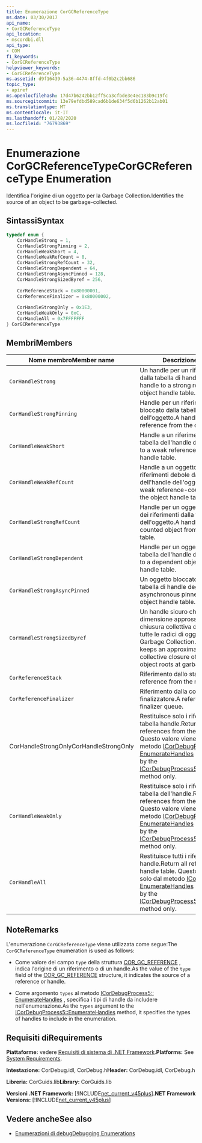 ```yaml
---
title: Enumerazione CorGCReferenceType
ms.date: 03/30/2017
api_name:
- CorGCReferenceType
api_location:
- mscordbi.dll
api_type:
- COM
f1_keywords:
- CorGCReferenceType
helpviewer_keywords:
- CorGCReferenceType
ms.assetid: d9f16439-5a36-4474-8ffd-4f0b2c2bb686
topic_type:
- apiref
ms.openlocfilehash: 17d47b6242bb12ff5ca3cfbde3e4ec183b9c19fc
ms.sourcegitcommit: 13e79efdbd589cad6b1de634f5d6b1262b12ab01
ms.translationtype: MT
ms.contentlocale: it-IT
ms.lasthandoff: 01/28/2020
ms.locfileid: "76793869"
---
```

# <a name="corgcreferencetype-enumeration"></a><span data-ttu-id="d5de1-102">Enumerazione CorGCReferenceType</span><span class="sxs-lookup"><span data-stu-id="d5de1-102">CorGCReferenceType Enumeration</span></span>
<span data-ttu-id="d5de1-103">Identifica l'origine di un oggetto per la Garbage Collection.</span><span class="sxs-lookup"><span data-stu-id="d5de1-103">Identifies the source of an object to be garbage-collected.</span></span>  
  
## <a name="syntax"></a><span data-ttu-id="d5de1-104">Sintassi</span><span class="sxs-lookup"><span data-stu-id="d5de1-104">Syntax</span></span>  
  
```cpp  
typedef enum {  
    CorHandleStrong = 1,  
    CorHandleStrongPinning = 2,  
    CorHandleWeakShort = 4,  
    CorHandleWeakRefCount = 8,  
    CorHandleStrongRefCount = 32,  
    CorHandleStrongDependent = 64,  
    CorHandleStrongAsyncPinned = 128,  
    CorHandleStrongSizedByref = 256,  
  
    CorReferenceStack = 0x80000001,  
    CorReferenceFinalizer = 0x80000002,  
  
    CorHandleStrongOnly = 0x1E3,  
    CorHandleWeakOnly = 0xC,  
    CorHandleAll = 0x7FFFFFFF  
} CorGCReferenceType  
```  
  
## <a name="members"></a><span data-ttu-id="d5de1-105">Membri</span><span class="sxs-lookup"><span data-stu-id="d5de1-105">Members</span></span>  
  
|<span data-ttu-id="d5de1-106">Nome membro</span><span class="sxs-lookup"><span data-stu-id="d5de1-106">Member name</span></span>|<span data-ttu-id="d5de1-107">Descrizione</span><span class="sxs-lookup"><span data-stu-id="d5de1-107">Description</span></span>|  
|-----------------|-----------------|  
|`CorHandleStrong`|<span data-ttu-id="d5de1-108">Un handle per un riferimento sicuro dalla tabella di handle degli oggetti.</span><span class="sxs-lookup"><span data-stu-id="d5de1-108">A handle to a strong reference from the object handle table.</span></span>|  
|`CorHandleStrongPinning`|<span data-ttu-id="d5de1-109">Handle per un riferimento sicuro bloccato dalla tabella dell'handle dell'oggetto.</span><span class="sxs-lookup"><span data-stu-id="d5de1-109">A handle to a pinned strong reference from the object handle table.</span></span>|  
|`CorHandleWeakShort`|<span data-ttu-id="d5de1-110">Handle a un riferimento debole dalla tabella dell'handle dell'oggetto.</span><span class="sxs-lookup"><span data-stu-id="d5de1-110">A handle to a weak reference from the object handle table.</span></span>|  
|`CorHandleWeakRefCount`|<span data-ttu-id="d5de1-111">Handle a un oggetto con conteggio dei riferimenti debole dalla tabella dell'handle dell'oggetto.</span><span class="sxs-lookup"><span data-stu-id="d5de1-111">A handle to a weak reference-counted object from the object handle table.</span></span>|  
|`CorHandleStrongRefCount`|<span data-ttu-id="d5de1-112">Handle per un oggetto con conteggio dei riferimenti dalla tabella dell'handle dell'oggetto.</span><span class="sxs-lookup"><span data-stu-id="d5de1-112">A handle to a reference-counted object from the object handle table.</span></span>|  
|`CorHandleStrongDependent`|<span data-ttu-id="d5de1-113">Handle per un oggetto dipendente dalla tabella dell'handle dell'oggetto.</span><span class="sxs-lookup"><span data-stu-id="d5de1-113">A handle to a dependent object from the object handle table.</span></span>|  
|`CorHandleStrongAsyncPinned`|<span data-ttu-id="d5de1-114">Un oggetto bloccato asincrono dalla tabella di handle degli oggetti.</span><span class="sxs-lookup"><span data-stu-id="d5de1-114">An asynchronous pinned object from the object handle table.</span></span>|  
|`CorHandleStrongSizedByref`|<span data-ttu-id="d5de1-115">Un handle sicuro che conserva una dimensione approssimativa della chiusura collettiva di tutti gli oggetti e di tutte le radici di oggetto in fase di Garbage Collection.</span><span class="sxs-lookup"><span data-stu-id="d5de1-115">A strong handle that keeps an approximate size of the collective closure of all objects and object roots at garbage collection time.</span></span>|  
|`CorReferenceStack`|<span data-ttu-id="d5de1-116">Riferimento dallo stack gestito.</span><span class="sxs-lookup"><span data-stu-id="d5de1-116">A reference from the managed stack.</span></span>|  
|`CorReferenceFinalizer`|<span data-ttu-id="d5de1-117">Riferimento dalla coda del finalizzatore.</span><span class="sxs-lookup"><span data-stu-id="d5de1-117">A reference from the finalizer queue.</span></span>|  
|<span data-ttu-id="d5de1-118">CorHandleStrongOnly</span><span class="sxs-lookup"><span data-stu-id="d5de1-118">CorHandleStrongOnly</span></span>|<span data-ttu-id="d5de1-119">Restituisce solo i riferimenti sicuri della tabella handle.</span><span class="sxs-lookup"><span data-stu-id="d5de1-119">Return only strong references from the handle table.</span></span> <span data-ttu-id="d5de1-120">Questo valore viene usato solo dal metodo [ICorDebugProcess5:: EnumerateHandles](icordebugprocess5-enumeratehandles-method.md) .</span><span class="sxs-lookup"><span data-stu-id="d5de1-120">This value is used by the [ICorDebugProcess5::EnumerateHandles](icordebugprocess5-enumeratehandles-method.md) method only.</span></span>|  
|`CorHandleWeakOnly`|<span data-ttu-id="d5de1-121">Restituisce solo i riferimenti deboli dalla tabella dell'handle.</span><span class="sxs-lookup"><span data-stu-id="d5de1-121">Return only weak references from the handle table.</span></span> <span data-ttu-id="d5de1-122">Questo valore viene usato solo dal metodo [ICorDebugProcess5:: EnumerateHandles](icordebugprocess5-enumeratehandles-method.md) .</span><span class="sxs-lookup"><span data-stu-id="d5de1-122">This value is used by the [ICorDebugProcess5::EnumerateHandles](icordebugprocess5-enumeratehandles-method.md) method only.</span></span>|  
|`CorHandleAll`|<span data-ttu-id="d5de1-123">Restituisce tutti i riferimenti dalla tabella handle.</span><span class="sxs-lookup"><span data-stu-id="d5de1-123">Return all references from the handle table.</span></span> <span data-ttu-id="d5de1-124">Questo valore viene usato solo dal metodo [ICorDebugProcess5:: EnumerateHandles](icordebugprocess5-enumeratehandles-method.md) .</span><span class="sxs-lookup"><span data-stu-id="d5de1-124">This value is used by the [ICorDebugProcess5::EnumerateHandles](icordebugprocess5-enumeratehandles-method.md) method only.</span></span>|  
  
## <a name="remarks"></a><span data-ttu-id="d5de1-125">Note</span><span class="sxs-lookup"><span data-stu-id="d5de1-125">Remarks</span></span>  
 <span data-ttu-id="d5de1-126">L'enumerazione `CorGCReferenceType` viene utilizzata come segue:</span><span class="sxs-lookup"><span data-stu-id="d5de1-126">The `CorGCReferenceType` enumeration is used as follows:</span></span>  
  
- <span data-ttu-id="d5de1-127">Come valore del campo `type` della struttura [COR_GC_REFERENCE](cor-gc-reference-structure.md) , indica l'origine di un riferimento o di un handle.</span><span class="sxs-lookup"><span data-stu-id="d5de1-127">As the value of the `type` field of the [COR_GC_REFERENCE](cor-gc-reference-structure.md) structure, it indicates the source of a reference or handle.</span></span>  
  
- <span data-ttu-id="d5de1-128">Come argomento `types` al metodo [ICorDebugProcess5:: EnumerateHandles](icordebugprocess5-enumeratehandles-method.md) , specifica i tipi di handle da includere nell'enumerazione.</span><span class="sxs-lookup"><span data-stu-id="d5de1-128">As the `types` argument to the [ICorDebugProcess5::EnumerateHandles](icordebugprocess5-enumeratehandles-method.md) method, it specifies the types of handles to include in the enumeration.</span></span>  
  
## <a name="requirements"></a><span data-ttu-id="d5de1-129">Requisiti di</span><span class="sxs-lookup"><span data-stu-id="d5de1-129">Requirements</span></span>  
 <span data-ttu-id="d5de1-130">**Piattaforme:** vedere [Requisiti di sistema di .NET Framework](../../../../docs/framework/get-started/system-requirements.md).</span><span class="sxs-lookup"><span data-stu-id="d5de1-130">**Platforms:** See [System Requirements](../../../../docs/framework/get-started/system-requirements.md).</span></span>  
  
 <span data-ttu-id="d5de1-131">**Intestazione:** CorDebug.idl, CorDebug.h</span><span class="sxs-lookup"><span data-stu-id="d5de1-131">**Header:** CorDebug.idl, CorDebug.h</span></span>  
  
 <span data-ttu-id="d5de1-132">**Libreria:** CorGuids.lib</span><span class="sxs-lookup"><span data-stu-id="d5de1-132">**Library:** CorGuids.lib</span></span>  
  
 <span data-ttu-id="d5de1-133">**Versioni .NET Framework:** [!INCLUDE[net_current_v45plus](../../../../includes/net-current-v45plus-md.md)]</span><span class="sxs-lookup"><span data-stu-id="d5de1-133">**.NET Framework Versions:** [!INCLUDE[net_current_v45plus](../../../../includes/net-current-v45plus-md.md)]</span></span>  
  
## <a name="see-also"></a><span data-ttu-id="d5de1-134">Vedere anche</span><span class="sxs-lookup"><span data-stu-id="d5de1-134">See also</span></span>

- [<span data-ttu-id="d5de1-135">Enumerazioni di debug</span><span class="sxs-lookup"><span data-stu-id="d5de1-135">Debugging Enumerations</span></span>](debugging-enumerations.md)
